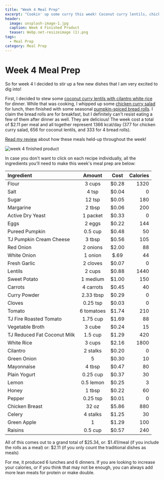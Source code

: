 ```yaml
---
title: "Week 4 Meal Prep"
excerpt: "Cookin' up some curry this week! Coconut curry lentils, chicken curry salad, and pumpkin rolls"
header:
  image: unsplash-image-1.jpg
  caption: Week 4 Finished Product
  teaser: Webp.net-resizeimage (1).png
tags: 
  - Meal Prep
category: Meal Prep
---
```


# Week 4 Meal Prep

So for week 4 I decided to stir up a few new dishes that I am very excited to dig into!

First, I decided to stew some [coconut curry lentils with cilantro white rice](/recipe/CoconutCurryLentils/ "Coconut Curry Lentils") for dinner. While that was cooking, I whipped up some [chicken curry salad](/recipe/ChickenCurrySalad/ "Chicken Curry Salad") for lunch, then finished with some seasonal [pumpkin-spiced bread rolls](/recipe/PumpkinRolls/ "Pumpkin Spiced Bread Rolls"). I claim the bread rolls are for breakfast, but I definitely can't resist eating a few of them after dinner as well. They are delicious! The week cost a total of $2.11 per meal and all together represent 1366 kcal/day (377 for chicken curry salad, 656 for coconut lentils, and 333 for 4 bread rolls).

[Read my review](https://underwriteyourlife.github.io/meal%20prep/Week4Evaluation/) about how these meals held-up throughout the week!

![week 4 finished product](https://github.com/underwriteyourlife/underwriteyourlife.github.io/blob/master/images/Meal%20Prep/Week%204/Week%204%20Finished%20Product.jpg?raw=true "Week 4 Finished Meal Prep")

In case you don't want to click on each recipe individually, all the ingredients you'll need to make this week's meal prep are below:

**Ingredient** | **Amount** | **Cost** |   **Calories**
|:------------- |:-------------:| :-----:|   -----:|
Flour	|3	cups	| $0.28 |	1320
Salt	|4	tsp	| $0.04 |	0
Sugar	|12	tsp	| $0.05 |	180
Margarine|	2	tbsp	| $0.06 |	200
Active Dry Yeast|	1	packet	| $0.33 |	0
Eggs |	2	eggs|	 $0.22 |	144
Pureed Pumpkin|	0.5	cup	| $0.48 |	50
TJ Pumpkin Cream Cheese	|3	tbsp|	 $0.56 |	105
Red Onion|	2	onions	| $2.00 |	88
White Onion |1 onion |$.69| 44
Fresh Garlic|	2	cloves	| $0.07 |	0
Lentils|	2	cups	| $0.88 |	1440
Sweet Potato	|1	medium|	 $1.00 	|150
Carrots	|4	carrots|	 $0.45 |	40
Curry Powder|	2.33	tbsp|	 $0.29 |	0
Cloves|	0.25	tsp|	 $0.03 |	0
Tomato	|6	tomatoes	| $1.74 |	210
TJ Fire Roasted Tomato|	1.75	cup	| $1.69 |	88
Vegetable Broth|	3	cube|	 $0.24 |	15
TJ Reduced Fat Coconut Milk|	1.5	cup	| $1.29 |	420
White Rice|	3	cups	| $2.16 	|1800
Cilantro	|2	stalks	| $0.20 |	0
Green Onion|	5	|	 $0.30 |	10
Mayonnaise|	4	tbsp	| $0.47 |	80
Plain Yogurt|	0.25	cup	| $0.37 	|30
Lemon|	0.5	lemon	| $0.25 |	3
Honey	|1	tbsp	| $0.22 |	60
Pepper|	0.25	tsp	| $0.01 |	0
Chicken Breast|	32	oz	| $5.86 |	880
Celery|	4	stalks	| $1.25 |	30
Green Apple|	1	|	 $1.29 |	100
Raisins	|0.5	cup|	 $0.57 |	240

All of this comes out to a grand total of $25.34, or:
$1.41/meal (if you include the rolls as a meal) or:
$2.11 (if you only count the traditional dishes as meals)

For me, it produced 6 lunches and 6 dinners. If you are looking to increase your calories, or if you think that may not be enough, you can always add more lean meats for protein or make double. 


